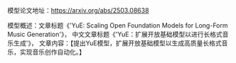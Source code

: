 模型论文地址：https://arxiv.org/abs/2503.08638

模型概述：文章标题《'YuE: Scaling Open Foundation Models for Long-Form Music Generation'》，
中文文章标题《'YuE：扩展开放基础模型以进行长格式音乐生成'》，
文章内容：【提出YuE模型，扩展开放基础模型以生成高质量长格式音乐，实现音乐创作自动化。】
